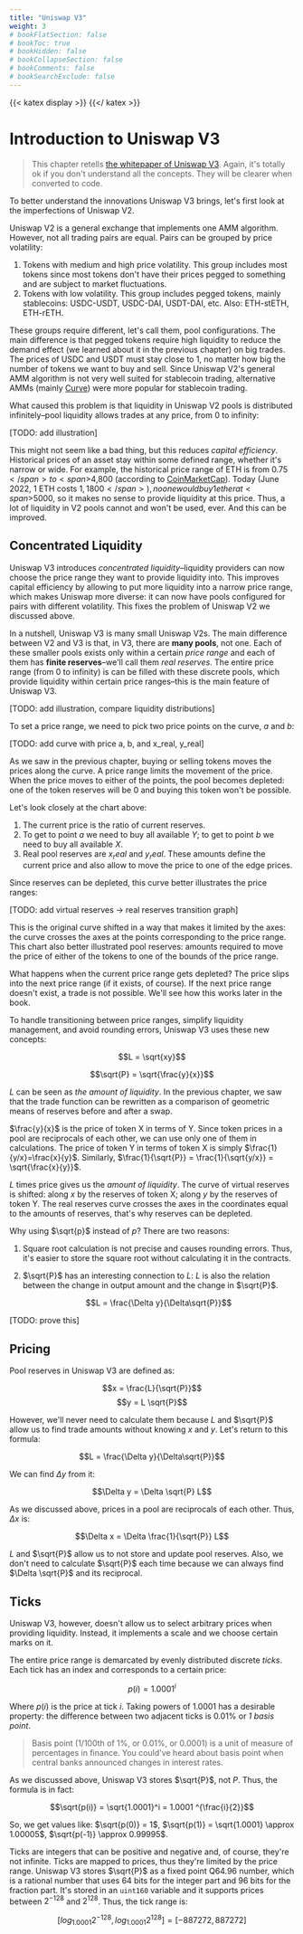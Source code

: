 ```yaml
---
title: "Uniswap V3"
weight: 3
# bookFlatSection: false
# bookToc: true
# bookHidden: false
# bookCollapseSection: false
# bookComments: false
# bookSearchExclude: false
---
```

{{< katex display >}} {{</ katex >}}

# Introduction to Uniswap V3

> This chapter retells [the whitepaper of Uniswap V3](https://uniswap.org/whitepaper-v3.pdf). Again, it's totally ok if
you don't understand all the concepts. They will be clearer when converted to code.

To better understand the innovations Uniswap V3 brings, let's first look at the imperfections of Uniswap V2.

Uniswap V2 is a general exchange that implements one AMM algorithm. However, not all trading pairs are equal.
Pairs can be grouped by price volatility:

1. Tokens with medium and high price volatility. This group includes most tokens since most tokens don't have their
prices pegged to something and are subject to market fluctuations.
1. Tokens with low volatility. This group includes pegged tokens, mainly stablecoins: USDC-USDT, USDC-DAI, USDT-DAI, etc.
Also: ETH-stETH, ETH-rETH.

These groups require different, let's call them, pool configurations. The main difference is that pegged tokens require
high liquidity to reduce the demand effect (we learned about it in the previous chapter) on big trades. The prices of
USDC and USDT must stay close to 1, no matter how big the number of tokens we want to buy and sell. Since Uniswap V2's
general AMM algorithm is not very well suited for stablecoin trading, alternative AMMs (mainly [Curve](https://curve.fi))
were more popular for stablecoin trading.

What caused this problem is that liquidity in Uniswap V2 pools is distributed infinitely–pool liquidity allows trades at
any price, from 0 to infinity:

[TODO: add illustration]

This might not seem like a bad thing, but this reduces *capital efficiency*. Historical prices of an asset stay within
some defined range, whether it's narrow or wide. For example, the historical price range of ETH is from <span>$0.75</span>
to <span>$4,800</span> (according to [CoinMarketCap](https://coinmarketcap.com/currencies/ethereum/)). Today (June 2022,
 1 ETH costs <span>$1,1800</span>), no one would buy 1 ether at <span>$5000</span>, so it makes no sense to provide
liquidity at this price. Thus, a lot of liquidity in V2 pools cannot and won't be used, ever. And this can be improved.

## Concentrated Liquidity

Uniswap V3 introduces *concentrated liquidity*–liquidity providers can now choose the price range they want to provide
liquidity into. This improves capital efficiency by allowing to put more liquidity into a narrow price range, which makes
Uniswap more diverse: it can now have pools configured for pairs with different volatility. This fixes the problem of
Uniswap V2 we discussed above.

In a nutshell, Uniswap V3 is many small Uniswap V2s. The main difference between V2 and V3 is that, in V3, there are 
**many pools**, not one. Each of these smaller pools exists only within a certain *price range* and each of them has
**finite reserves**–we'll call them *real reserves*. The entire price range (from 0 to infinity) is can be filled with
these discrete pools, which provide liquidity within certain price ranges–this is the main feature of Uniswap V3.

[TODO: add illustration, compare liquidity distributions]

To set a price range, we need to pick two price points on the curve, $a$ and $b$:

[TODO: add curve with price a, b, and x_real, y_real]

As we saw in the previous chapter, buying or selling tokens moves the prices along the curve. A price range limits the
movement of the price. When the price moves to either of the points, the pool becomes depleted: one of the token reserves
will be 0 and buying this token won't be possible.

Let's look closely at the chart above:
1. The current price is the ratio of current reserves.
1. To get to point $a$ we need to buy all available $Y$; to get to point $b$ we need to buy all available $X$.
1. Real pool reserves are $x_real$ and $y_real$. These amounts define the current price and also allow to move the price
to one of the edge prices.

Since reserves can be depleted, this curve better illustrates the price ranges:

[TODO: add virtual reserves -> real reserves transition graph]

This is the original curve shifted in a way that makes it limited by the axes: the curve crosses the axes at the points
corresponding to the price range. This chart also better illustrated pool reserves: amounts required to move the price
of either of the tokens to one of the bounds of the price range.

What happens when the current price range gets depleted? The price slips into the next price range (if it exists, of
course). If the next price range doesn't exist, a trade is not possible. We'll see how this works later in the book.

To handle transitioning between price ranges, simplify liquidity management, and avoid rounding errors, Uniswap V3 uses
these new concepts:

$$L = \sqrt{xy}$$

$$\sqrt{P} = \sqrt{\frac{y}{x}}$$

$L$ can be seen as *the amount of liquidity*. In the previous chapter, we saw that the trade function can be rewritten as
a comparison of geometric means of reserves before and after a swap.

$\frac{y}{x}$ is the price of token X in terms of Y. Since token prices in a pool are reciprocals of each other,
we can use only one of them in calculations. The price of token Y in terms of token X is simply 
$\frac{1}{y/x}=\frac{x}{y}$. Similarly, $\frac{1}{\sqrt{P}} = \frac{1}{\sqrt{y/x}} = \sqrt{\frac{x}{y}}$.

$L$ times price gives us the *amount of liquidity*. The curve of virtual reserves is shifted: along $x$ by the reserves of
token X; along $y$ by the reserves of token Y. The real reserves curve crosses the axes in the coordinates equal to the
amounts of reserves, that's why reserves can be depleted.

Why using $\sqrt{p}$ instead of $p$? There are two reasons:

1. Square root calculation is not precise and causes rounding errors. Thus, it's easier to store the square root without
calculating it in the contracts.
1. $\sqrt{P}$ has an interesting connection to $L$: $L$ is also the relation between the change in output amount and 
the change in $\sqrt{P}$.

    $$L = \frac{\Delta y}{\Delta\sqrt{P}}$$

[TODO: prove this]

## Pricing

Pool reserves in Uniswap V3 are defined as:

$$x = \frac{L}{\sqrt{P}}$$
$$y = L \sqrt{P}$$

However, we'll never need to calculate them because $L$ and $\sqrt{P}$ allow us to find trade amounts without knowing
$x$ and $y$. Let's return to this formula:

$$L = \frac{\Delta y}{\Delta\sqrt{P}}$$

We can find $\Delta y$ from it:

$$\Delta y = \Delta \sqrt{P} L$$

As we discussed above, prices in a pool are reciprocals of each other. Thus, $\Delta x$ is:

$$\Delta x = \Delta \frac{1}{\sqrt{P}} L$$

$L$ and $\sqrt{P}$ allow us to not store and update pool reserves. Also, we don't need to calculate $\sqrt{P}$ each time
because we can always find $\Delta \sqrt{P}$ and its reciprocal.

## Ticks

Uniswap V3, however, doesn't allow us to select arbitrary prices when providing liquidity. Instead, it implements a scale
and we choose certain marks on it.

The entire price range is demarcated by evenly distributed discrete *ticks*. Each tick has an index and corresponds to
a certain price:

$$p(i) = 1.0001^i$$

Where $p(i)$ is the price at tick $i$. Taking powers of 1.0001 has a desirable property: the difference between two
adjacent ticks is 0.01% or *1 basis point*.

> Basis point (1/100th of 1%, or 0.01%, or 0.0001) is a unit of measure of percentages in finance. You could've heard about
basis point when central banks announced changes in interest rates.

As we discussed above, Uniswap V3 stores $\sqrt{P}$, not $P$. Thus, the formula is in fact:

$$\sqrt{p(i)} = \sqrt{1.0001}^i = 1.0001 ^{\frac{i}{2}}$$

So, we get values like: $\sqrt{p(0)} = 1$, $\sqrt{p(1)} = \sqrt{1.0001} \approx 1.00005$, $\sqrt{p(-1)} \approx 0.99995$.

Ticks are integers that can be positive and negative and, of course, they're not infinite. Ticks are mapped to prices,
thus they're limited by the price range. Uniswap V3 stores $\sqrt{P}$ as a fixed point Q64.96 number, which is a rational
number that uses 64 bits for the integer part and 96 bits for the fraction part. It's stored in an `uint160` variable and
it supports prices between $2^{-128}$ and $2^{128}$. Thus, the tick range is:

$$[log_{1.0001}2^{-128}, log_{1.0001}{2^{128}}] = [-887272, 887272]$$